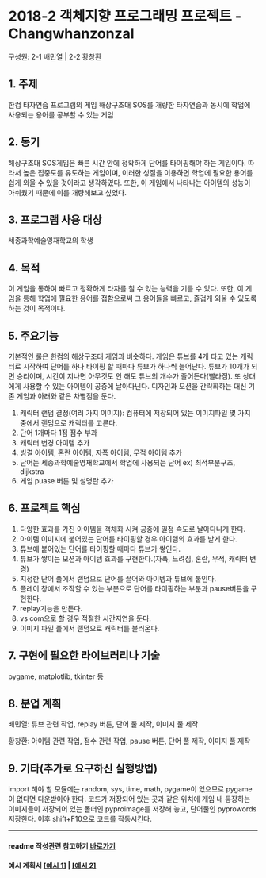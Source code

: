 # 2018-2 객체지향 프로그래밍 프로젝트 - **Changwhanzonzal**
구성원: 2-1 배민열 | 2-2 황창환

## 1. 주제
한컴 타자연습 프로그램의 게임 해상구조대 SOS를 개량한 타자연습과 동시에 학업에 사용되는 용어를 공부할 수 있는 게임

## 2. 동기
해상구조대 SOS게임은 빠른 시간 안에 정확하게 단어를 타이핑해야 하는 게임이다. 따라서 높은 집중도를 유도하는 게임이며, 이러한 성질을 이용하면 학업에 필요한 용어를 쉽게 외울 수 있을 것이라고 생각하였다. 또한, 이 게임에서 나타나는 아이템의 성능이 아쉬웠기 때문에 이를 개량해보고 싶었다. 

## 3. 프로그램 사용 대상
세종과학예술영재학교의 학생

## 4. 목적
이 게임을 통하여 빠르고 정확하게 타자를 칠 수 있는 능력을 기를 수 있다. 또한, 이 게임을 통해 학업에 필요한 용어를 접함으로써 그 용어들을 빠르고, 즐겁게 외울 수 있도록 하는 것이 목적이다. 

## 5. 주요기능
기본적인 룰은 한컴의 해상구조대 게임과 비슷하다. 게임은 튜브를 4개 타고 있는 캐릭터로 시작하여 단어를 하나 타이핑 할 때마다 튜브가 하나씩 늘어난다. 튜브가 10개가 되면 승리이며, 시간이 지나면 아무것도 안 해도 튜브의 개수가 줄어든다(빨라짐). 또 상대에게 사용할 수 있는 아이템이 공중에 날아다닌다. 디자인과 모션을 간략화하는 대신 기존 게임과 아래와 같은 차별점을 둔다.
1. 캐릭터 랜덤 결정(여러 가지 이미지): 컴퓨터에 저장되어 있는 이미지파일 몇 가지 중에서 랜덤으로 캐릭터를 고른다.
2. 단어 1개마다 1점 점수 부과
3. 캐릭터 변경 아이템 추가
4. 빙결 아이템, 혼란 아이템, 자폭 아이템, 무적 아이템 추가
5. 단어는 세종과학예술영재학교에서 학업에 사용되는 단어 ex) 최적부분구조, dijkstra
6. 게임 puase 버튼 및 설명란 추가

## 6. 프로젝트 핵심
1. 다양한 효과를 가진 아이템을 객체화 시켜 공중에 일정 속도로 날아다니게 한다.
2. 아이템 이미지에 붙어있는 단어를 타이핑할 경우 아이템의 효과를 받게 한다.
3. 튜브에 붙어있는 단어를 타이핑할 때마다 튜브가 쌓인다.
4. 튜브가 쌓이는 모션과 아이템 효과를 구현한다.(자폭, 느려짐, 혼란, 무적, 캐릭터 변경)
5. 지정한 단어 풀에서 랜덤으로 단어를 끌어와 아이템과 튜브에 붙인다.
6. 플레이 창에서 조작할 수 있는 부분으로 단어를 타이핑하는 부분과 pause버튼을 구현한다.
7. replay기능을 만든다.
8. vs com으로 할 경우 적절한 시간지연을 둔다.
9. 이미지 파일 풀에서 랜덤으로 캐릭터를 불러온다.

## 7. 구현에 필요한 라이브러리나 기술
pygame, matplotlib, tkinter 등

## 8. **분업 계획**
배민열: 튜브 관련 작업, replay 버튼, 단어 풀 제작, 이미지 풀 제작

황창환: 아이템 관련 작업, 점수 관련 작업, pause 버튼, 단어 풀 제작, 이미지 풀 제작

## 9. 기타(추가로 요구하신 실행방법)
import 해야 할 모듈에는 random, sys, time, math, pygame이 있으므로 pygame이 없다면 다운받아야 한다. 코드가 저장되어 있는 곳과 같은 위치에 게임 내 등장하는 이미지들이 저장되어 있는 폴더인 pyproimage를 저장해 놓고, 단어풀인 pyprowords 저장한다. 이후 shift+F10으로 코드를 작동시킨다.

<hr>

#### readme 작성관련 참고하기 [바로가기](https://heropy.blog/2017/09/30/markdown/)

#### 예시 계획서 [[예시 1]](https://docs.google.com/document/d/1hcuGhTtmiTUxuBtr3O6ffrSMahKNhEj33woE02V-84U/edit?usp=sharing) | [[예시 2]](https://docs.google.com/document/d/1FmxTZvmrroOW4uZ34Xfyyk9ejrQNx6gtsB6k7zOvHYE/edit?usp=sharing)
